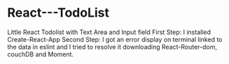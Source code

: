 # React---TodoList
Little React Todolist with Text Area and Input field
First Step: I installed Create-React-App
Second Step: I got an error display on terminal linked to the data in eslint and I tried to resolve it downloading React-Router-dom, couchDB and Moment. 

